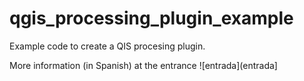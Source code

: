 # qgis_processing_plugin_example

Example code to create a QIS procesing plugin.

More information (in Spanish) at the entrance ![entrada](entrada]
